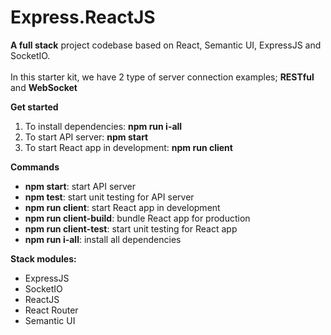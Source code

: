 # Express.ReactJS
**A full stack** project codebase based on React, Semantic UI, ExpressJS and SocketIO.
<br /><br />In this starter kit, we have 2 type of server connection examples; **RESTful** and **WebSocket**

**Get started**<br />
1. To install dependencies: **npm run i-all**<br />
2. To start API server: **npm start**<br />
3. To start React app in development: **npm run client**

**Commands**
- **npm start**: start API server
- **npm test**: start unit testing for API server
- **npm run client**: start React app in development
- **npm run client-build**: bundle React app for production
- **npm run client-test**: start unit testing for React app
- **npm run i-all**: install all dependencies

**Stack modules:**
 - ExpressJS
 - SocketIO
 - ReactJS
 - React Router
 - Semantic UI